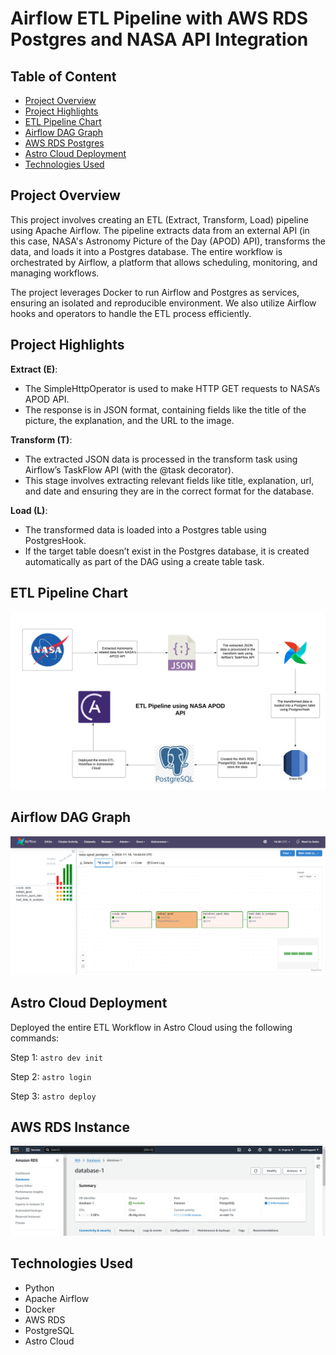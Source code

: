 # Airflow ETL Pipeline with AWS RDS Postgres and NASA API Integration

## Table of Content

- [Project Overview](#project-overview)
- [Project Highlights](#project-highlights)
- [ETL Pipeline Chart](#etl-pipeline-chart)
- [Airflow DAG Graph](#airflow-dag-graph)
- [AWS RDS Postgres](#airflow-dag-graph)
- [Astro Cloud Deployment](#astro-cloud-deployment)
- [Technologies Used](#technologies-used)

## Project Overview

This project involves creating an ETL (Extract, Transform, Load) pipeline using Apache Airflow. The pipeline extracts data from an external API (in this case, NASA's Astronomy Picture of the Day (APOD) API), transforms the data, and loads it into a Postgres database. The entire workflow is orchestrated by Airflow, a platform that allows scheduling, monitoring, and managing workflows.

The project leverages Docker to run Airflow and Postgres as services, ensuring an isolated and reproducible environment. We also utilize Airflow hooks and operators to handle the ETL process efficiently.

## Project Highlights

**Extract (E)**:
- The SimpleHttpOperator is used to make HTTP GET requests to NASA’s APOD API.
- The response is in JSON format, containing fields like the title of the picture, the explanation, and the URL to the image.
  
**Transform (T)**:
- The extracted JSON data is processed in the transform task using Airflow’s TaskFlow API (with the @task decorator).
- This stage involves extracting relevant fields like title, explanation, url, and date and ensuring they are in the correct format for the database.
  
 **Load (L)**:
- The transformed data is loaded into a Postgres table using PostgresHook.
- If the target table doesn’t exist in the Postgres database, it is created automatically as part of the DAG using a create table task.

## ETL Pipeline Chart

![Alt text](imgs/use_case_diagram.png)

## Airflow DAG Graph

![Alt text](imgs/astro_airflow_dag.png)

## Astro Cloud Deployment

Deployed the entire ETL Workflow in Astro Cloud using the following commands:

Step 1:
`astro dev init`

Step 2:
`astro login`

Step 3:
`astro deploy`

## AWS RDS Instance

![Alt text](imgs/aws_rds.png)

## Technologies Used

- Python
- Apache Airflow
- Docker
- AWS RDS
- PostgreSQL
- Astro Cloud
